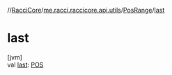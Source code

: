 //[RacciCore](../../../index.md)/[me.racci.raccicore.api.utils](../index.md)/[PosRange](index.md)/[last](last.md)

# last

[jvm]\
val [last](last.md): [POS](index.md)
